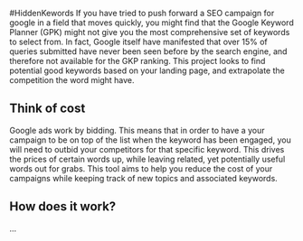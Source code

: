 #HiddenKewords
If you have tried to push forward a SEO campaign for google
in a field that moves quickly, you might find that the Google
Keyword Planner (GPK) might not give you the most comprehensive
set of keywords to select from. In fact, Google itself have 
manifested that over 15% of queries submitted have never been 
seen before by the search engine, and therefore not available 
for the GKP ranking. This project looks to find potential good
keywords based on your landing page, and extrapolate the 
competition the word might have.

## Think of cost
Google ads work by bidding. This means that in order to have a
your campaign to be on top of the list when the keyword has been
engaged, you will need to outbid your competitors for that specific
keyword. This drives the prices of certain words up, while leaving
related, yet potentially useful words out for grabs. This tool
aims to help you reduce the cost of your campaigns while keeping
track of new topics and associated keywords.

## How does it work?
...
